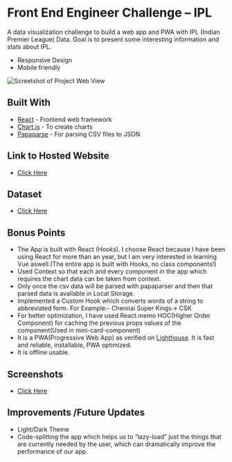 # Front End Engineer Challenge – IPL

A data visualization challenge to build a web app and PWA with IPL (Indian Premier League) Data. Goal is to present some interesting information and stats about IPL.

- Responsive Design
- Mobile friendly

![Screetshot of Project Web View](https://res.cloudinary.com/dhbiia9jk/image/upload/v1599978137/Screenshot_175_ncqpht.png)

## Built With

- [React](https://reactjs.org/) - Frontend web framework
- [Chart.js](https://www.chartjs.org/) - To create charts
- [Papaparse](https://www.papaparse.com/) - For parsing CSV files to JSON

## Link to Hosted Website

- [Click Here](https://atlan-iplstats.netlify.app/)

## Dataset

- [Click Here](https://www.kaggle.com/saurav9786/indian-premier-league-match-analysis)

## Bonus Points

- The App is built with React (Hooks). I choose React because I have been using React for more than an year, but I am very interested in learning Vue aswell.(The entire app is built with Hooks, no class components!)
- Used Context so that each and every component in the app which requires the chart data can be taken from context.
- Only once the csv data will be parsed with papaparser and then that parsed data is available in Local Storage.
- Implemented a Custom Hook which converts words of a string to abbreviated form. For Example:- Chennai Super Kings-> CSK
- For better optimization, I have used React.memo HOC(Higher Order Component) for caching the previous props values of the component(Used in mini-card-component)
- It is a PWA(Progressive Web App) as verified on [Lighthouse](https://developers.google.com/web/tools/lighthouse/). It is fast and reliable, installable, PWA optimized.
- It is offline usable.

## Screenshots

- [Click Here](https://imgur.com/a/QVKZOcj)

## Improvements /Future Updates

- Light/Dark Theme
- Code-splitting the app which helps us to “lazy-load” just the things that are currently needed by the user, which can dramatically improve the performance of our app.
